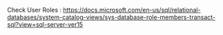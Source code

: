Check User Roles : 
https://docs.microsoft.com/en-us/sql/relational-databases/system-catalog-views/sys-database-role-members-transact-sql?view=sql-server-ver15
